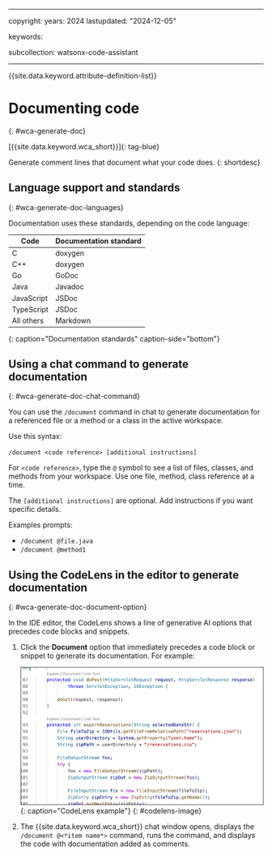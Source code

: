 
---

copyright:
   years: 2024
lastupdated: "2024-12-05"

keywords:

subcollection: watsonx-code-assistant

---

{{site.data.keyword.attribute-definition-list}}

# Documenting code
{: #wca-generate-doc}



[{{site.data.keyword.wca_short}}]{: tag-blue}

Generate comment lines that document what your code does.
{: shortdesc}

## Language support and standards
{: #wca-generate-doc-languages}

Documentation uses these standards, depending on the code language:

| Code | Documentation standard |
| --- | --- |
| C | doxygen |
| C++ | doxygen |
| Go | GoDoc |
| Java | Javadoc |
| JavaScript | JSDoc |
| TypeScript | JSDoc |
| All others | Markdown |
{: caption="Documentation standards" caption-side="bottom"}

## Using a chat command to generate documentation
{: #wca-generate-doc-chat-command}

You can use the `/document` command in chat to generate documentation for a referenced file or a method or a class in the active workspace.

Use this syntax:

`/document <code reference> [additional instructions]`

For `<code reference>`, type the `@` symbol to see a list of files, classes, and methods from your workspace. Use one file, method, class reference at a time.

The `[additional instructions]` are optional. Add instructions if you want specific details.

Examples prompts:
- `/document @file.java`
- `/document @method1`

## Using the CodeLens in the editor to generate documentation
{: #wca-generate-doc-document-option}

In the IDE editor, the CodeLens shows a line of generative AI options that precedes code blocks and snippets.  

1. Click the **Document** option that immediately precedes a code block or snippet to generate its documentation. For example:

   ![CodeLens example](images/codelens.png){: caption="CodeLens example"}
{: #codelens-image}

1. The {{site.data.keyword.wca_short}} chat window opens, displays the `/document @<*item name*>` command, runs the command, and displays the code with documentation added as comments.
